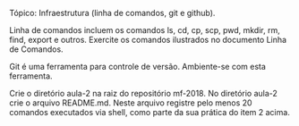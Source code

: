Tópico: Infraestrutura (linha de comandos, git e github).

Linha de comandos incluem os comandos ls, cd, cp, scp, pwd, mkdir, rm, find, export e outros. Exercite os comandos ilustrados no documento Linha de Comandos.

Git é uma ferramenta para controle de versão. Ambiente-se com esta ferramenta.

Crie o diretório aula-2 na raiz do repositório mf-2018. No diretório aula-2 crie o arquivo README.md. Neste arquivo registre pelo menos 20 comandos executados via shell, como parte da sua prática do item 2 acima.
